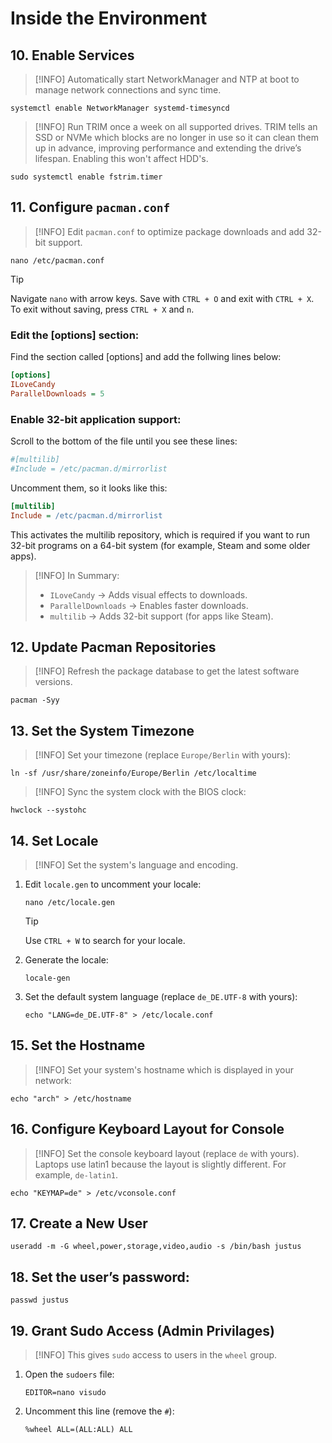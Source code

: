 # Inside the Environment

## 10. Enable Services

> [!INFO]
> Automatically start NetworkManager and NTP at boot to manage network connections and sync time.

```shell
systemctl enable NetworkManager systemd-timesyncd
```

> [!INFO]
> Run TRIM once a week on all supported drives.
> TRIM tells an SSD or NVMe which blocks are no longer in use so it can clean them up in advance, improving performance and extending the drive’s lifespan.
> Enabling this won't affect HDD's.

```shell
sudo systemctl enable fstrim.timer
```

## 11. Configure `pacman.conf`

> [!INFO]
> Edit `pacman.conf` to optimize package downloads and add 32-bit support.

```shell
nano /etc/pacman.conf
```

> [!TIP]
> Navigate `nano` with arrow keys. Save with `CTRL + O` and exit with `CTRL + X`. To exit without saving, press `CTRL + X` and `n`.

### Edit the [options] section:

Find the section called [options] and add the follwing lines below:

```ini
[options]
ILoveCandy
ParallelDownloads = 5
```

### Enable 32-bit application support:

Scroll to the bottom of the file until you see these lines:

```ini
#[multilib]
#Include = /etc/pacman.d/mirrorlist
```

Uncomment them, so it looks like this:

```ini
[multilib]
Include = /etc/pacman.d/mirrorlist
```

This activates the multilib repository, which is required if you want to run 32-bit programs on a 64-bit system (for example, Steam and some older apps).

> [!INFO]
> In Summary:
> - `ILoveCandy` → Adds visual effects to downloads.
> - `ParallelDownloads` → Enables faster downloads.
> - `multilib` → Adds 32-bit support (for apps like Steam).

## 12. Update Pacman Repositories

> [!INFO]
> Refresh the package database to get the latest software versions.

```shell
pacman -Syy
```

## 13. Set the System Timezone

> [!INFO]
> Set your timezone (replace `Europe/Berlin` with yours):

```shell
ln -sf /usr/share/zoneinfo/Europe/Berlin /etc/localtime
```

> [!INFO]
> Sync the system clock with the BIOS clock:

```shell
hwclock --systohc
```

## 14. Set Locale

> [!INFO]
> Set the system's language and encoding.

1. Edit `locale.gen` to uncomment your locale:

   ```shell
   nano /etc/locale.gen
   ```

   > [!TIP]
   > Use `CTRL + W` to search for your locale.

2. Generate the locale:

   ```shell
   locale-gen
   ```

3. Set the default system language (replace `de_DE.UTF-8` with yours):
   ```shell
   echo "LANG=de_DE.UTF-8" > /etc/locale.conf
   ```

## 15. Set the Hostname

> [!INFO]
> Set your system's hostname which is displayed in your network:

```shell
echo "arch" > /etc/hostname
```

## 16. Configure Keyboard Layout for Console

> [!INFO]
> Set the console keyboard layout (replace `de` with yours).
> Laptops use latin1 because the layout is slightly different.
> For example, `de-latin1`.

```shell
echo "KEYMAP=de" > /etc/vconsole.conf
```

## 17. Create a New User

```shell
useradd -m -G wheel,power,storage,video,audio -s /bin/bash justus
```

## 18. Set the user’s password:

```shell
passwd justus
```

## 19. Grant Sudo Access (Admin Privilages)

> [!INFO]
> This gives `sudo` access to users in the `wheel` group.

1. Open the `sudoers` file:

   ```shell
   EDITOR=nano visudo
   ```

2. Uncomment this line (remove the `#`):
   ```shell
   %wheel ALL=(ALL:ALL) ALL
   ```
